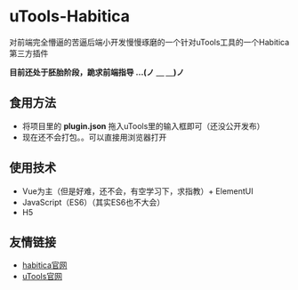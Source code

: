 # uTools-Habitica
对前端完全懵逼的苦逼后端小开发慢慢琢磨的一个针对uTools工具的一个Habitica第三方插件

**目前还处于胚胎阶段，跪求前端指导 ...(ノ ＿ ＿)ノ**

## 食用方法
- 将项目里的 **plugin.json** 拖入uTools里的输入框即可（还没公开发布）
- 现在还不会打包。。可以直接用浏览器打开

## 使用技术
- Vue为主（但是好难，还不会，有空学习下，求指教）+ ElementUI
- JavaScript（ES6）（其实ES6也不大会）
- H5

## 友情链接
- [habitica官网](https://habitica.com/)
- [uTools官网](https://u.tools/)


